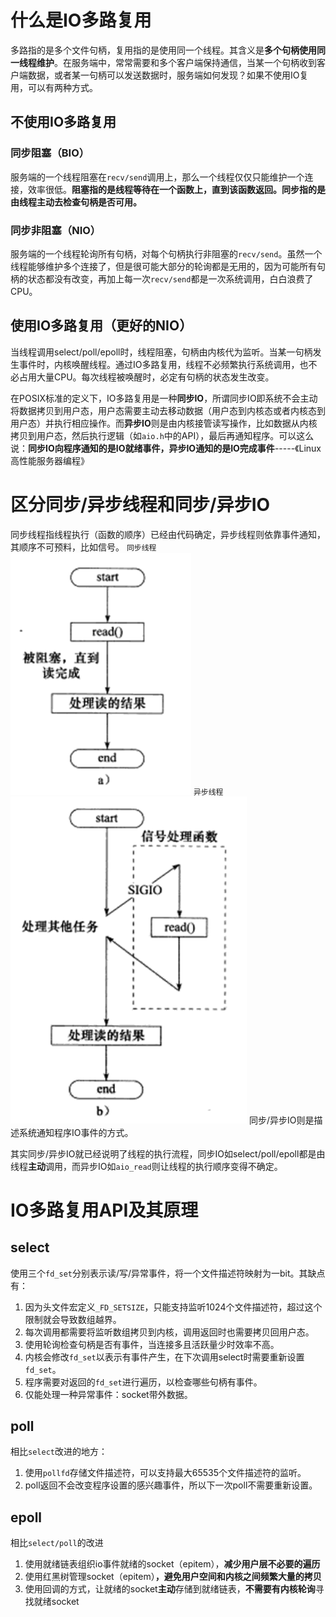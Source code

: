 # 什么是IO多路复用
多路指的是多个文件句柄，复用指的是使用同一个线程。其含义是**多个句柄使用同一线程维护**。在服务端中，常常需要和多个客户端保持通信，当某一个句柄收到客户端数据，或者某一句柄可以发送数据时，服务端如何发现？如果不使用IO复用，可以有两种方式。
## 不使用IO多路复用
### 同步阻塞（BIO）
服务端的一个线程阻塞在`recv/send`调用上，那么一个线程仅仅只能维护一个连接，效率很低。**阻塞指的是线程等待在一个函数上，直到该函数返回。同步指的是由线程主动去检查句柄是否可用。**
### 同步非阻塞（NIO）
服务端的一个线程轮询所有句柄，对每个句柄执行非阻塞的`recv/send`。虽然一个线程能够维护多个连接了，但是很可能大部分的轮询都是无用的，因为可能所有句柄的状态都没有改变，再加上每一次`recv/send`都是一次系统调用，白白浪费了CPU。
## 使用IO多路复用（更好的NIO）
当线程调用select/poll/epoll时，线程阻塞，句柄由内核代为监听。当某一句柄发生事件时，内核唤醒线程。通过IO多路复用，线程不必频繁执行系统调用，也不必占用大量CPU。每次线程被唤醒时，必定有句柄的状态发生改变。

在POSIX标准的定义下，IO多路复用是一种**同步IO**，所谓同步IO即系统不会主动将数据拷贝到用户态，用户态需要主动去移动数据（用户态到内核态或者内核态到用户态）并执行相应操作。而**异步IO**则是由内核接管读写操作，比如数据从内核拷贝到用户态，然后执行逻辑（如`aio.h`中的API），最后再通知程序。可以这么说：**同步IO向程序通知的是IO就绪事件，异步IO通知的是IO完成事件**-----《Linux高性能服务器编程》

# 区分同步/异步线程和同步/异步IO
同步线程指线程执行（函数的顺序）已经由代码确定，异步线程则依靠事件通知，其顺序不可预料，比如信号。
`同步线程`
![!](pic/%E5%90%8C%E6%AD%A5%E7%BA%BF%E7%A8%8B.png)
`异步线程`
![!](pic/%E5%BC%82%E6%AD%A5%E7%BA%BF%E7%A8%8B.png)
同步/异步IO则是描述系统通知程序IO事件的方式。

其实同步/异步IO就已经说明了线程的执行流程，同步IO如select/poll/epoll都是由线程**主动**调用，而异步IO如`aio_read`则让线程的执行顺序变得不确定。

# IO多路复用API及其原理
## select
使用三个`fd_set`分别表示读/写/异常事件，将一个文件描述符映射为一bit。其缺点有：
1. 因为头文件宏定义`_FD_SETSIZE`，只能支持监听1024个文件描述符，超过这个限制就会导致数组越界。
2. 每次调用都需要将监听数组拷贝到内核，调用返回时也需要拷贝回用户态。
3. 使用轮询检查句柄是否有事件，当连接多且活跃量少时效率不高。
4. 内核会修改`fd_set`以表示有事件产生，在下次调用select时需要重新设置`fd_set`。
5. 程序需要对返回的`fd_set`进行遍历，以检查哪些句柄有事件。
6. 仅能处理一种异常事件：socket带外数据。
## poll
相比`select`改进的地方：
1. 使用`pollfd`存储文件描述符，可以支持最大65535个文件描述符的监听。
2. poll返回不会改变程序设置的感兴趣事件，所以下一次poll不需要重新设置。
## epoll
相比`select/poll`的改进
1. 使用就绪链表组织io事件就绪的socket（epitem），**减少用户层不必要的遍历**
2. 使用红黑树管理socket（epitem）**，避免用户空间和内核之间频繁大量的拷贝**
3. 使用回调的方式，让就绪的socket**主动**存储到就绪链表，**不需要有内核轮询**寻找就绪socket



